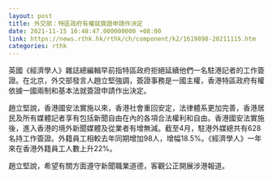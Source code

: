 ```yaml
---
layout: post
title: 外交部：特區政府有權就簽證申請作決定
date: 2021-11-15 16:48:47.000000000 +08:00
link: https://news.rthk.hk/rthk/ch/component/k2/1619898-20211115.htm
categories: rthk
---
```


英國《經濟學人》雜誌總編輯早前指特區政府拒絕延續他們一名駐港記者的工作簽證。在北京，外交部發言人趙立堅強調，簽證事務是一國主權，香港特區政府有權依據一國兩制和基本法就簽證申請作出決定。

趙立堅說，香港國安法實施以來，香港社會重回安定，法律體系更加完善，香港居民及所有媒體記者享有包括新聞自由在內的各項合法權利和自由。香港國安法實施後，進入香港的境外新聞媒體及從業者有增無減。截至4月，駐港外媒總共有628名持工作簽證。外籍員工相較去年同期增加98人，增幅18.5%。《經濟學人》一年來在香港外籍員工人數上升22%。

趙立堅說，希望有關方面遵守新聞職業道德，客觀公正開展涉港報道。
